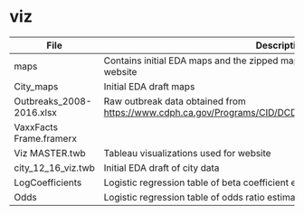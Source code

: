 # viz

| File                     | Description                                                                                                     |
|--------------------------|-----------------------------------------------------------------------------------------------------------------|
| maps                     | Contains initial EDA maps and the zipped map shapefiles used to create maps in website                          |
| City_maps                | Initial EDA draft maps                                                                                          |
| Outbreaks_2008-2016.xlsx | Raw outbreak data obtained from https://www.cdph.ca.gov/Programs/CID/DCDC/Pages/Immunization/pertussis.aspx     |
| VaxxFacts Frame.framerx  |                                                                                                                 |
| Viz MASTER.twb           | Tableau visualizations used for website                                                                         |
| city_12_16_viz.twb       | Initial EDA draft of city data                                                                                  |
| LogCoefficients          | Logistic regression table of beta coefficient estimates on city data                                            |
| Odds                     | Logistic regression table of odds ratio estimates on city data                                                  |
